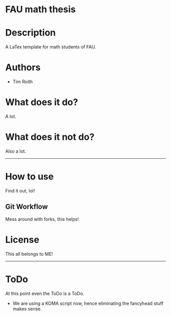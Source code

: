 FAU math thesis
================
# Description
A LaTex template for math students of FAU.
# Authors
* Tim Roith
# What does it do?
A lot.
# What does it not do?
Also a lot.

--------------------------------------
# How to use
Find it out, lol!
## Git Workflow
Mess around with forks, this helps!

# License
This all belongs to ME!

--------------------------------------
# ToDo
At this point even the ToDo is a ToDo.
* We are using a KOMA script now, hence eliminating the fancyhead stuff makes sense.
